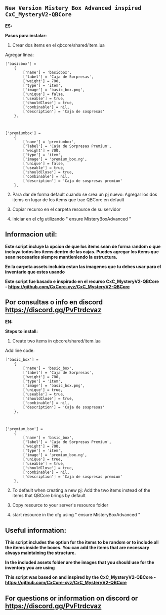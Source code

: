 ## **`New Version Mistery Box Advanced inspired CxC_MysteryV2-QBCore`**

**ES:**

**Pasos para instalar:**

1.  Crear dos items en el qbcore/shared/item.lua

Agregar linea:

    ['basicbox'] =
        {
    	    ['name'] = 'basicbox',
    	    ['label'] = 'Caja de Sorpresas',
    	    ['weight'] = 700,
    	    ['type'] = 'item',
    	    ['image'] = 'basic_box.png',
    	    ['unique'] = false,
    	    ['useable'] = true,
    	    ['shouldClose'] = true,
    	    ['combinable'] = nil,
    	    ['description'] = 'Caja de sospresas'
        },



    ['premiumbox'] =
    	{
    		['name'] = 'premiumbox',
    		['label'] = 'Caja de Sorpresas Premium',
    		['weight'] = 700,
    		['type'] = 'item',
    		['image'] = 'premium_box.ng',
    		['unique'] = false,
    		['useable'] = true,
    		['shouldClose'] = true,
    		['combinable'] = nil,
    		['description'] = 'Caja de sospresas premium'
    	},

2. Para dar de forma default cuando se crea un pj nuevo: Agregar los dos items en lugar de los items que trae QBCore en default

3. Copiar recurso en el carpeta resource de su servidor

4. iniciar en el cfg utilizando " ensure MisteryBoxAdvanced "

## Informacion util:

**Este script incluye la opcion de que los items sean de forma random o que incluya todos los items dentro de las cajas.
Puedes agregar los items que sean necesarios siempre mantieniendo la estructura.**

**En la carpeta assets incluida estan las imagenes que tu debes usar para el inventario que estes usando**

**Este script fue basado e inspirado en el recurso CxC_MysteryV2-QBCore - https://github.com/CxCore-xyz/CxC_MysteryV2-QBCore**

## Por consultas o info en discord https://discord.gg/PvFtrdcvaz

**EN:**

**Steps to install:**

1.  Create two items in qbcore/shared/item.lua

Add line code:

    ['basic_box'] =
        {
    	    ['name'] = 'basic_box',
    	    ['label'] = 'Caja de Sorpresas',
    	    ['weight'] = 700,
    	    ['type'] = 'item',
    	    ['image'] = 'basic_box.png',
    	    ['unique'] = true,
    	    ['useable'] = true,
    	    ['shouldClose'] = true,
    	    ['combinable'] = nil,
    	    ['description'] = 'Caja de sospresas'
        },



    ['premium_box'] =
    	{
    		['name'] = 'basic_box',
    		['label'] = 'Caja de Sorpresas Premium',
    		['weight'] = 700,
    		['type'] = 'item',
    		['image'] = 'premium_box.ng',
    		['unique'] = true,
    		['useable'] = true,
    		['shouldClose'] = true,
    		['combinable'] = nil,
    		['description'] = 'Caja de sospresas premium'
    	},

2.  To default when creating a new pj: Add the two items instead of the items that QBCore brings by default

3.  Copy resource to your server's resource folder

4.  start resource in the cfg using " ensure MisteryBoxAdvanced "

## Useful information:

**This script includes the option for the items to be random or to include all the items inside the boxes.
You can add the items that are necessary always maintaining the structure.**

**In the included assets folder are the images that you should use for the inventory you are using**

**This script was based on and inspired by the CxC_MysteryV2-QBCore - https://github.com/CxCore-xyz/CxC_MysteryV2-QBCore**

## For questions or information on discord or https://discord.gg/PvFtrdcvaz
